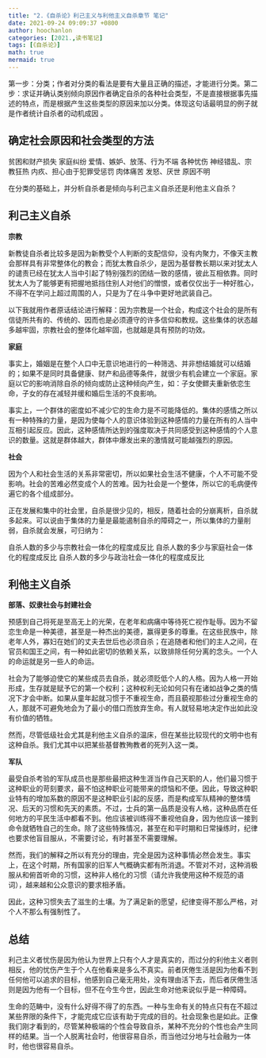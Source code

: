 ```yaml
---
title: "2.《自杀论》利己主义与利他主义自杀章节 笔记"
date: 2021-09-24 09:09:37 +0800
author: hoochanlon
categories: [2021.,读书笔记]
tags: [《自杀论》]
math: true
mermaid: true
---
```


第一步：分类；作者对分类的看法是要有大量且正确的描述，才能进行分类。第二步：求证并确认类别倾向原因作者确定自杀的各种社会类型，不是直接根据事先描述的特点，而是根据产生这些类型的原因来加以分类。体现这句话最明显的例子就是作者统计自杀者的动机成因 。<!-- more -->

## 确定社会原因和社会类型的方法

贫困和财产损失
家庭纠纷
爱情、嫉妒、放荡、行为不端
各种忧伤
神经错乱、宗教狂热
内疚、担心由于犯罪受惩罚
肉体痛苦
发怒、厌世
原因不明

在分类的基础上，并分析自杀者是倾向与利己主义自杀还是利他主义自杀？



## 利己主义自杀

**宗教**

新教徒自杀者比较多是因为新教受个人判断的支配信仰，没有内聚力，不像天主教会那样具有非常整体化的教会；而犹太教自杀少，是因为基督教长期以来对犹太人的谴责已经在犹太人当中引起了特别强烈的团结一致的感情，彼此互相依靠。同时犹太人为了能够更有把握地抵挡住别人对他们的憎恨，或者仅仅出于一种好胜心，不得不在学问上超过周围的人，只是为了在斗争中更好地武装自己。

以下我就用作者原话结论进行解释：因为宗教是一个社会，构成这个社会的是所有信徒所共有的、传统的、因而也是必须遵守的许多信仰和教规。这些集体的状态越多越牢固，宗教社会的整体化越牢固，也就越是具有预防的功效。


**家庭**

事实上，婚姻是在整个人口中无意识地进行的一种筛选、并非想结婚就可以结婚的；如果不是同时具备健康、财产和品德等条件，就很少有机会建立一个家庭。家庭以它的影响消除自杀的倾向或防止这种倾向产生，如：子女使鳏夫重新依恋生命，子女的存在减轻并缓和婚后生活的不良影响。

事实上，一个群体的密度如不减少它的生命力是不可能降低的。集体的感情之所以有一种特殊的力量，是因为使每个人的意识体验到这种感情的力量在所有的人当中互相引起反应。因此，这种感情所达到的强度取决于共同感受到这种感情的个人意识的数量。这就是群体越大，群体中爆发出来的激情就可能越强烈的原因。


**社会**

因为个人和社会生活的关系非常密切，所以如果社会生活不健康，个人不可能不受影响。社会的苦难必然变成个人的苦难。因为社会是一个整体，所以它的毛病便传遍它的各个组成部分。

正在发展和集中的社会里，自杀是很少见的，相反，随着社会的分崩离析，自杀就多起来。可以说由于集体的力量是最能遏制自杀的障碍之一，所以集体的力量削弱，自杀就会发展，可归纳为：

自杀人数的多少与宗教社会一体化的程度成反比
自杀人数的多少与家庭社会一体化的程度成反比
自杀人数的多少与政治社会一体化的程度成反比

## 利他主义自杀

**部落、奴隶社会与封建社会**

预感到自己将死是至高无上的光荣，在老年和病痛中等待死亡视作耻辱。因为不留恋生命是一种美德，甚至是一种杰出的美德，赢得更多的尊重。在这些民族中，除老年人外，寡妇在她们的丈夫去世后也必须自杀；在追随者和他们的主人之间，在官员和国王之间，有一种如此密切的依赖关系，以致排除任何分离的念头。一个人的命运就是另一些人的命运。

社会为了能够迫使它的某些成员去自杀，就必须贬低个人的人格。因为人格一开始形成，生存就是赋予它的第一个权利；这种权利无论如何只有在诸如战争之类的情况下才会中断。如果从童年起就习惯于不重视生命，而且藐视那些过分重视生命的人，那就不可避免地会为了最小的借口而放弃生命。有人就轻易地决定作出如此没有价值的牺牲。

然而，尽管低级社会尤其是利他主义自杀的温床，但在某些比较现代的文明中也有这种自杀。我们尤其中以把某些基督教殉教者的死列入这一类。

**军队**

最受自杀考验的军队成员也是那些最把这种生涯当作自己天职的人，他们最习惯于这种职业的苛刻要求，最不怕这种职业可能带来的烦恼和不便。因此，导致这种职业特有的增加系数的原因不是这种职业引起的反感，而是构成军队精神的整体情况、后天的习惯和先天的素质。不过，士兵的第一品质是没有人格，这种品质在任何地方的平民生活中都看不到。他应该被训练得不重视他自身，因为他应该一接到命令就牺牲自己的生命。除了这些特殊情况，甚至在和平时期和日常操练时，纪律也要求他盲目服从，不需要讨论，有时甚至不需要理解。

然而，我们的解释之所以有充分的理由，完全是因为这种事情必然会发生。事实上，在这个时期，所有国家的旧军人气概确实都有所消退。不管对不对，这种消极服从和俯首听命的习惯，这种非人格化的习惯（请允许我使用这种不规范的语词），越来越和公众意识的要求相矛盾。

因此，这种习惯失去了滋生的土壤。为了满足新的愿望，纪律变得不那么严格，对个人不那么有强制性了。

## 总结

利己主义者忧伤是因为他认为世界上只有个人才是真实的，而过分的利他主义者则相反，他的忧伤产生于个人在他看来是多么不真实。前者厌倦生活是因为他看不到任何他可以追求的目标，他感到自己毫无用处，没有理由活下去，而后者厌倦生活则是因为他有一个目标，但不在今生今世，因此生命对他来说似乎是一种障碍。

生命的范畴中，没有什么好得不得了的东西。一种与生命有关的特点只有在不超过某些界限的条件下，才能完成它应该有助于完成的目的。社会现象也是如此。正像我们刚才看到的，尽管某种极端的个性会导致自杀，某种不充分的个性也会产生同样的结果。当一个人脱离社会时，他很容易自杀，而当他过分地与社会融为一体时，他也很容易自杀。
